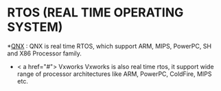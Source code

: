 # RTOS (REAL TIME OPERATING SYSTEM) 


*<a href="http://blackberry.qnx.com/en/sdp7">QNX</a> : QNX is real time RTOS, which support ARM, MIPS, PowerPC, SH and X86 Processor family.
* < a href="#"> Vxworks </a>
 Vxworks is also real time rtos, it support wide range of processor architectures like ARM, PowerPC, ColdFire, MIPS etc.
